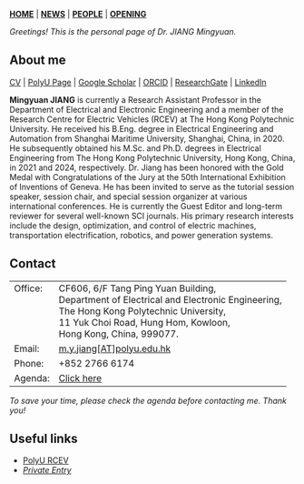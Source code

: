 [**HOME**](https://jiangmy97.github.io) |
[**NEWS**](https://jiangmy97.github.io/news/news) |
[**PEOPLE**](https://jiangmy97.github.io/team/list) |
[**OPENING**](https://jiangmy97.github.io/opening)

*Greetings! This is the personal page of Dr. JIANG Mingyuan.*

## About me
[CV](https://jiangmy97.github.io/docs/CV_JMY.pdf) |
[PolyU Page](https://www.polyu.edu.hk/eee/people/academic-staff-and-teaching-staff/dr-jiang-mingyuan/) |
[Google Scholar](https://scholar.google.com.hk/citations?hl=en&user=o6vNp3AAAAAJ) |
[ORCID](https://orcid.org/0000-0001-7805-9772) |
[ResearchGate](https://www.researchgate.net/profile/Mingyuan-Jiang-3) |
[LinkedIn](https://www.linkedin.com/in/mingyuan-jiang-25b034165/)


**Mingyuan JIANG** is currently a Research Assistant Professor in the Department of Electrical and Electronic Engineering and a member of the Research Centre for Electric Vehicles (RCEV) at The Hong Kong Polytechnic University. He received his B.Eng. degree in Electrical Engineering and Automation from Shanghai Maritime University, Shanghai, China, in 2020. He subsequently obtained his M.Sc. and Ph.D. degrees in Electrical Engineering from The Hong Kong Polytechnic University, Hong Kong, China, in 2021 and 2024, respectively. Dr. Jiang has been honored with the Gold Medal with Congratulations of the Jury at the 50th International Exhibition of Inventions of Geneva. He has been invited to serve as the tutorial session speaker, session chair, and special session organizer at various international conferences. He is currently the Guest Editor and long-term reviewer for several well-known SCI journals. His primary research interests include the design, optimization, and control of electric machines, transportation electrification, robotics, and power generation systems.


## Contact

<table style="font-size: 16px; width: 100%; border: none;">
  <colgroup>
    <col style="width: 6px; border: none;">
    <col>
  </colgroup>
    
  <tr valign="top" style="border: none;">
    <td style="border: none;"> Office: <br> &nbsp; <br> &nbsp; <br> &nbsp; </td>
    <td style="border: none;"> CF606, 6/F Tang Ping Yuan Building,<br>Department of Electrical and Electronic Engineering,<br>The Hong Kong Polytechnic University,<br>11 Yuk Choi Road, Hung Hom, Kowloon,<br>Hong Kong, China, 999077.</td>
  </tr>
  <tr valign="top" style=" border: none;">
    <td style="border: none;"> Email: </td>
    <td style="border: none;"> <a href="mailto:m.y.jiang@polyu.edu.hk">m.y.jiang[AT]polyu.edu.hk </a></td>
  </tr>
  
  <tr valign="top" style=" border: none;">
    <td style="border: none;"> Phone: </td>
    <td style="border: none;"> +852 2766 6174 </td>
  </tr>
  
  <tr valign="top" style=" border: none;">
    <td style="border: none;"> Agenda: </td>
    <td style="border: none;"> <a href="https://jiangmy97.github.io/Calender">Click here</a> </td>
  </tr>
  
</table>

*To save your time, please check the agenda before contacting me. Thank you!*

## Useful links

- [PolyU RCEV](https://www.polyu.edu.hk/rcev/)
- *[Private Entry](https://github.com/jiangmy97/PrivateItems)*



